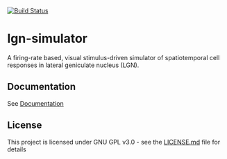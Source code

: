 [![Build Status](https://travis-ci.org/miladh/lgn-simulator.svg?branch=dev)](https://travis-ci.org/miladh/lgn-simulator)

# lgn-simulator

A firing-rate based, visual stimulus-driven simulator of spatiotemporal cell responses in lateral geniculate nucleus (LGN). 

## Documentation

See [Documentation](http://miladh.github.io/lgn-simulator/doc/index.html)

## License

This project is licensed under GNU GPL v3.0 - see the [LICENSE.md](https://github.com/miladh/lgn-simulator/blob/dev/LICENSE) file for details
